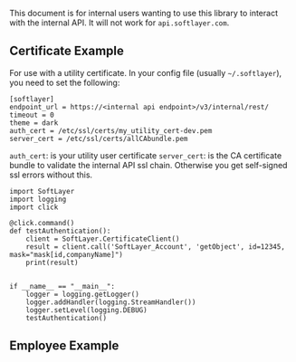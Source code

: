 This document is for internal users wanting to use this library to interact with the internal API. It will not work for `api.softlayer.com`.


## Certificate Example

For use with a utility certificate. In your config file (usually `~/.softlayer`), you need to set the following:

```
[softlayer]
endpoint_url = https://<internal api endpoint>/v3/internal/rest/
timeout = 0
theme = dark
auth_cert = /etc/ssl/certs/my_utility_cert-dev.pem
server_cert = /etc/ssl/certs/allCAbundle.pem
```

`auth_cert`: is your utility user certificate
`server_cert`: is the CA certificate bundle to validate the internal API ssl chain. Otherwise you get self-signed ssl errors without this.


```
import SoftLayer
import logging
import click

@click.command()
def testAuthentication():
	client = SoftLayer.CertificateClient()
	result = client.call('SoftLayer_Account', 'getObject', id=12345, mask="mask[id,companyName]")
	print(result)


if __name__ == "__main__":
	logger = logging.getLogger()
	logger.addHandler(logging.StreamHandler())
	logger.setLevel(logging.DEBUG)
	testAuthentication()
```

## Employee Example